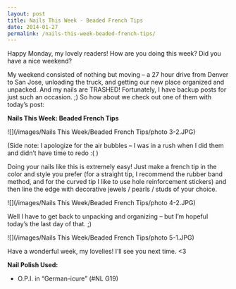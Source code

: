 ```yaml
---
layout: post
title: Nails This Week - Beaded French Tips
date: 2014-01-27
permalink: /nails-this-week-beaded-french-tips/
---
```


Happy Monday, my lovely readers! How are you doing this week? Did you have a nice weekend?

My weekend consisted of nothing but moving – a 27 hour drive from Denver to San Jose, unloading the truck, and getting our new place organized and unpacked. And my nails are TRASHED! Fortunately, I have backup posts for just such an occasion. ;) So how about we check out one of them with today’s post:

**Nails This Week: Beaded French Tips**

![](/images/Nails This Week/Beaded French Tips/photo 3-2.JPG)

(Side note: I apologize for the air bubbles – I was in a rush when I did them and didn’t have time to redo :( )

Doing your nails like this is extremely easy! Just make a french tip in the color and style you prefer (for a straight tip, I recommend the rubber band method, and for the curved tip I like to use hole reinforcement stickers) and then line the edge with decorative jewels / pearls / studs of your choice.

![](/images/Nails This Week/Beaded French Tips/photo 4-2.JPG)

Well I have to get back to unpacking and organizing – but I’m hopeful today’s the last day of that. ;)

![](/images/Nails This Week/Beaded French Tips/photo 5-1.JPG)

Have a wonderful week, my lovelies! I’ll see you next time. <3

**Nail Polish Used:**

- O.P.I. in “German-icure” (#NL G19)